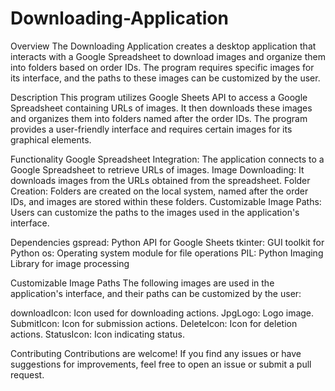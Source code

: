 # Downloading-Application
Overview
The Downloading Application creates a desktop application that interacts with a Google Spreadsheet to download images and organize them into folders based on order IDs. The program requires specific images for its interface, and the paths to these images can be customized by the user.

Description
This program utilizes Google Sheets API to access a Google Spreadsheet containing URLs of images. It then downloads these images and organizes them into folders named after the order IDs. The program provides a user-friendly interface and requires certain images for its graphical elements.

Functionality
Google Spreadsheet Integration: The application connects to a Google Spreadsheet to retrieve URLs of images.
Image Downloading: It downloads images from the URLs obtained from the spreadsheet.
Folder Creation: Folders are created on the local system, named after the order IDs, and images are stored within these folders.
Customizable Image Paths: Users can customize the paths to the images used in the application's interface.

Dependencies
gspread: Python API for Google Sheets
tkinter: GUI toolkit for Python
os: Operating system module for file operations
PIL: Python Imaging Library for image processing

Customizable Image Paths
The following images are used in the application's interface, and their paths can be customized by the user:

downloadIcon: Icon used for downloading actions.
JpgLogo: Logo image.
SubmitIcon: Icon for submission actions.
DeleteIcon: Icon for deletion actions.
StatusIcon: Icon indicating status.

Contributing
Contributions are welcome! If you find any issues or have suggestions for improvements, feel free to open an issue or submit a pull request.

